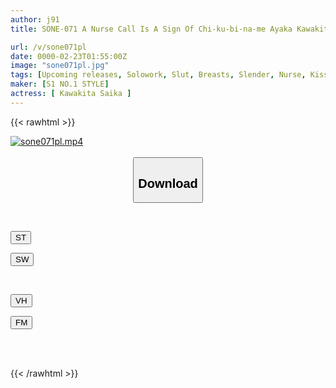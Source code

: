 ```yaml
---
author: j91
title: SONE-071 A Nurse Call Is A Sign Of Chi-ku-bi-na-me Ayaka Kawakita, A Licking And Licking Slutty Nurse Who Makes You Ejaculate Over And Over Again

url: /v/sone071pl
date: 0000-02-23T01:55:00Z
image: "sone071pl.jpg"
tags: [Upcoming releases, Solowork, Slut, Breasts, Slender, Nurse, Kiss	]
maker: [S1 NO.1 STYLE]
actress: [ Kawakita Saika ]
---
```



{{< rawhtml >}}

<div class="video" data-videoid="pending_link.html">
    <a href="javascript:;">
        <img src="/v/sone071pl/sone071pl.jpg" width="WIDTH" height="HEIGHT" alt="sone071pl.mp4" loading="lazy">
    </a>
</div>

<script type="text/javascript" src="https://j91.asia/asset/on-demand-pend.js"></script>

<br>
  <link rel="stylesheet" href="https://j91.asia/asset/bs5.css">
  
  <center>
  <button class="btn btn-primary" type="button" data-bs-toggle="collapse" data-bs-target=".multi-collapse" aria-expanded="false" aria-controls="multiCollapseExample1 multiCollapseExample2"><h2>Download</h2></button></center>
</p>
<div class="row">
  <div class="col">
    <div class="collapse multi-collapse" id="multiCollapseExample1">
      <div class="card card-body">
	      	      <br>
<div class="buttons">  
<p><a href="https://j91.asia/pending_link.html" target="_blank"><button class="btn-hover color-3"><i class="fa fa-download"></i> ST</button></a></p>
<p><a href="https://j91.asia/pending_link.html" target="_blank"><button class="btn-hover color-2"><i class="fa fa-download"></i> SW</button></a></p></div>
    </div>
  </div>
</div>
  <div class="col">
    <div class="collapse multi-collapse" id="multiCollapseExample2">
      <div class="card card-body">
	      <br>
<div class="buttons">
<p><a href="https://j91.asia/pending_link.html"><button class="btn-hover color-9"><i class="fa fa-download"></i> VH</button></a></p>
<p><a href="https://j91.asia/pending_link.html"><button class="btn-hover color-8"><i class="fa fa-download"></i> FM</button></a></p></div>
<br><br>
      </div>
    </div>
  </div>
</div>

{{< /rawhtml >}}